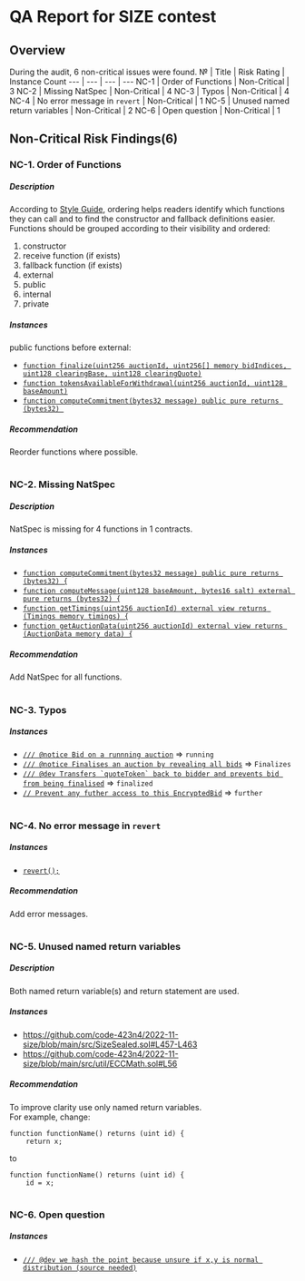 # QA Report for SIZE contest
## Overview
During the audit, 6 non-critical issues were found.
№ | Title | Risk Rating  | Instance Count
--- | --- | --- | ---
NC-1 | Order of Functions | Non-Critical | 3
NC-2 | Missing NatSpec | Non-Critical | 4
NC-3 | Typos | Non-Critical | 4
NC-4 | No error message in ```revert``` | Non-Critical | 1
NC-5 | Unused named return variables | Non-Critical | 2
NC-6 | Open question | Non-Critical | 1

## Non-Critical Risk Findings(6)
### NC-1. Order of Functions
##### Description
According to [Style Guide](https://docs.soliditylang.org/en/v0.8.16/style-guide.html#order-of-functions), ordering helps readers identify which functions they can call and to find the constructor and fallback definitions easier.  
Functions should be grouped according to their visibility and ordered:
1) constructor
2) receive function (if exists)
3) fallback function (if exists)
4) external
5) public
6) internal
7) private
##### Instances
public functions before external:
- [```function finalize(uint256 auctionId, uint256[] memory bidIndices, uint128 clearingBase, uint128 clearingQuote)```](https://github.com/code-423n4/2022-11-size/blob/main/src/SizeSealed.sol#L217) 
- [```function tokensAvailableForWithdrawal(uint256 auctionId, uint128 baseAmount)```](https://github.com/code-423n4/2022-11-size/blob/main/src/SizeSealed.sol#L451) 
- [```function computeCommitment(bytes32 message) public pure returns (bytes32) ```](https://github.com/code-423n4/2022-11-size/blob/main/src/SizeSealed.sol#L466)

##### Recommendation
Reorder functions where possible.
#
### NC-2. Missing NatSpec
##### Description
NatSpec is missing for 4 functions in 1 contracts.
##### Instances
- [```function computeCommitment(bytes32 message) public pure returns (bytes32) {```](https://github.com/code-423n4/2022-11-size/blob/main/src/SizeSealed.sol#L466) 
- [```function computeMessage(uint128 baseAmount, bytes16 salt) external pure returns (bytes32) {```](https://github.com/code-423n4/2022-11-size/blob/main/src/SizeSealed.sol#L470) 
- [```function getTimings(uint256 auctionId) external view returns (Timings memory timings) {```](https://github.com/code-423n4/2022-11-size/blob/main/src/SizeSealed.sol#L474) 
- [```function getAuctionData(uint256 auctionId) external view returns (AuctionData memory data) {```](https://github.com/code-423n4/2022-11-size/blob/main/src/SizeSealed.sol#L478) 

##### Recommendation
Add NatSpec for all functions.
#
### NC-3. Typos
##### Instances
- [```/// @notice Bid on a runnning auction```](https://github.com/code-423n4/2022-11-size/blob/main/src/SizeSealed.sol#L112) => ```running```
- [```/// @notice Finalises an auction by revealing all bids```](https://github.com/code-423n4/2022-11-size/blob/main/src/SizeSealed.sol#L211) => ```Finalizes```
- [```/// @dev Transfers `quoteToken` back to bidder and prevents bid from being finalised```](https://github.com/code-423n4/2022-11-size/blob/main/src/SizeSealed.sol#L412) => ```finalized```
- [```// Prevent any futher access to this EncryptedBid```](https://github.com/code-423n4/2022-11-size/blob/main/src/SizeSealed.sol#L431) => ```further```
#
### NC-4. No error message in ```revert```
##### Instances
- [```revert();```](https://github.com/code-423n4/2022-11-size/blob/main/src/SizeSealed.sol#L40) 

##### Recommendation
Add error messages.
#
### NC-5. Unused named return variables
##### Description
Both named return variable(s) and return statement are used.
##### Instances
- https://github.com/code-423n4/2022-11-size/blob/main/src/SizeSealed.sol#L457-L463 
- https://github.com/code-423n4/2022-11-size/blob/main/src/util/ECCMath.sol#L56

##### Recommendation
To improve clarity use only named return variables.  
For example, change:
```
function functionName() returns (uint id) {
    return x;
```
to
```
function functionName() returns (uint id) {
    id = x;
```
#
### NC-6. Open question
##### Instances
- [```/// @dev we hash the point because unsure if x,y is normal distribution (source needed)```](https://github.com/code-423n4/2022-11-size/blob/main/src/util/ECCMath.sol#L59) 